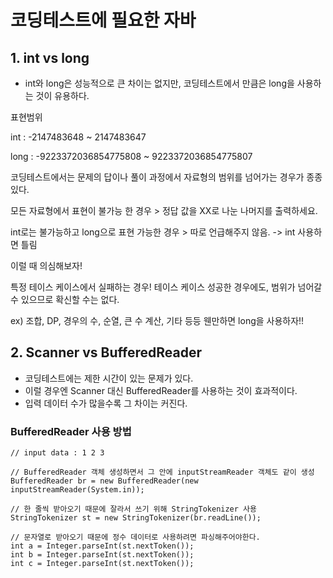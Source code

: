 # 코딩테스트에 필요한 자바

## 1. int vs long

+ int와 long은 성능적으로 큰 차이는 없지만, 코딩테스트에서 만큼은 long을 사용하는 것이 유용하다.

표현범위

int : -2147483648 ~ 2147483647

long : -9223372036854775808 ~ 9223372036854775807


코딩테스트에서는 문제의 답이나 풀이 과정에서 자료형의 범위를 넘어가는 경우가 종종 있다.

모든 자료형에서 표현이 불가능 한 경우 > 정답 값을 XX로 나눈 나머지를 출력하세요.


int로는 불가능하고 long으로 표현 가능한 경우 > 따로 언급해주지 않음. -> int 사용하면 틀림

이럴 때 의심해보자! 

특정 테이스 케이스에서 실패하는 경우! 
테이스 케이스 성공한 경우에도, 범위가 넘어갈 수 있으므로 확신할 수는 없다.

ex) 조합, DP, 경우의 수, 순열, 큰 수 계산, 기타 등등 웬만하면 long을 사용하자!!

## 2. Scanner vs BufferedReader

+ 코딩테스트에는 제한 시간이 있는 문제가 있다.
+ 이럴 경우엔 Scanner 대신 BufferedReader를 사용하는 것이 효과적이다.
+ 입력 데이터 수가 많을수록 그 차이는 커진다.

### BufferedReader 사용 방법

```
// input data : 1 2 3

// BufferedReader 객체 생성하면서 그 안에 inputStreamReader 객체도 같이 생성
BufferedReader br = new BufferedReader(new inputStreamReader(System.in));

// 한 줄씩 받아오기 때문에 잘라서 쓰기 위해 StringTokenizer 사용
StringTokenizer st = new StringTokenizer(br.readLine());

// 문자열로 받아오기 때문에 정수 데이터로 사용하려면 파싱해주어야한다.
int a = Integer.parseInt(st.nextToken());
int b = Integer.parseInt(st.nextToken());
int c = Integer.parseInt(st.nextToken());
```